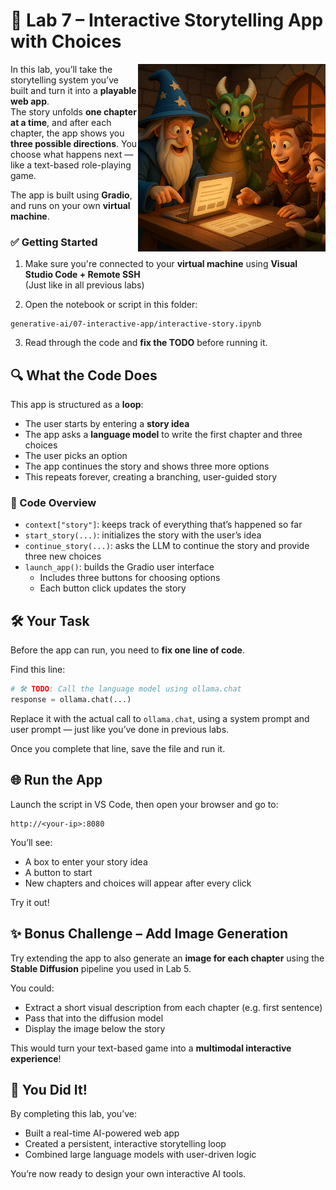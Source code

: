 # 🧙 Lab 7 – Interactive Storytelling App with Choices

<img src="../../media/generative-ai-interactive-dnd.png" style="width: 300px" align="right">

In this lab, you’ll take the storytelling system you’ve built and turn it into a **playable web app**.  
The story unfolds **one chapter at a time**, and after each chapter, the app shows you **three possible directions**. You choose what happens next — like a text-based role-playing game.

The app is built using **Gradio**, and runs on your own **virtual machine**.

### ✅ Getting Started

1. Make sure you're connected to your **virtual machine** using **Visual Studio Code + Remote SSH**  
   (Just like in all previous labs)

2. Open the notebook or script in this folder:

```
generative-ai/07-interactive-app/interactive-story.ipynb
````

3. Read through the code and **fix the TODO** before running it.

## 🔍 What the Code Does

This app is structured as a **loop**:
- The user starts by entering a **story idea**
- The app asks a **language model** to write the first chapter and three choices
- The user picks an option
- The app continues the story and shows three more options
- This repeats forever, creating a branching, user-guided story

### 🧱 Code Overview

- `context["story"]`: keeps track of everything that’s happened so far
- `start_story(...)`: initializes the story with the user’s idea
- `continue_story(...)`: asks the LLM to continue the story and provide three new choices
- `launch_app()`: builds the Gradio user interface
  - Includes three buttons for choosing options
  - Each button click updates the story

## 🛠️ Your Task

Before the app can run, you need to **fix one line of code**.

Find this line:

```python
# 🛠️ TODO: Call the language model using ollama.chat
response = ollama.chat(...)
````

Replace it with the actual call to `ollama.chat`, using a system prompt and user prompt — just like you’ve done in previous labs.

Once you complete that line, save the file and run it.

## 🌐 Run the App

Launch the script in VS Code, then open your browser and go to:

```
http://<your-ip>:8080
```

You’ll see:

* A box to enter your story idea
* A button to start
* New chapters and choices will appear after every click

Try it out!

## ✨ Bonus Challenge – Add Image Generation

Try extending the app to also generate an **image for each chapter** using the **Stable Diffusion** pipeline you used in Lab 5.

You could:

* Extract a short visual description from each chapter (e.g. first sentence)
* Pass that into the diffusion model
* Display the image below the story

This would turn your text-based game into a **multimodal interactive experience**!

## 🎉 You Did It!

By completing this lab, you’ve:

* Built a real-time AI-powered web app
* Created a persistent, interactive storytelling loop
* Combined large language models with user-driven logic

You’re now ready to design your own interactive AI tools.
